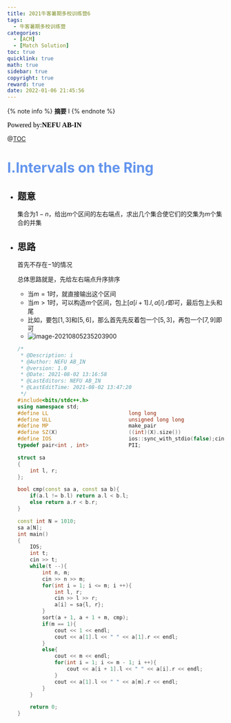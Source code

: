 ```yaml
---
title: 2021牛客暑期多校训练营6
tags:
  - 牛客暑期多校训练营
categories:
  - [ACM]
  - [Match Solution]
toc: true
quicklink: true
math: true
sidebar: true
copyright: true
reward: true
date: 2022-01-06 21:45:56
---
```

{% note info %}
**摘要**
I
{% endnote %}
<!-- more -->

<font color=#000000	size=3 face=楷体>Powered by:**NEFU AB-IN**</font>

@[TOC](文章目录)

# <font color=#6495ED size=6>I.Intervals on the Ring</font>

* ## 题意

  集合为$1-n$，给出$m$个区间的左右端点，求出几个集合使它们的交集为$m$​个集合的并集

* ## 思路

  首先不存在$-1$的情况

  总体思路就是，先给左右端点升序排序

  * 当$m = 1$时，就直接输出这个区间
  * 当$m > 1$时，可以构造$m$​个区间，包上$[a[i+1].l, a[i].r$即可，最后包上头和尾
  * 比如，要包$[1,3]$和$[5,6]$，那么首先先反着包一个$[5,3]$，再包一个$[7,9]$即可
  * ![image-20210805235203900](https://oss.ab-in.cn/Pictures/image-20210805235203900.png)

  

  ```cpp
  /*
   * @Description: i
   * @Author: NEFU AB_IN
   * @version: 1.0
   * @Date: 2021-08-02 13:16:58
   * @LastEditors: NEFU AB_IN
   * @LastEditTime: 2021-08-02 13:47:20
   */
  #include<bits/stdc++.h>
  using namespace std;
  #define LL                          long long
  #define ULL                         unsigned long long
  #define MP                          make_pair
  #define SZ(X)                       ((int)(X).size())
  #define IOS                         ios::sync_with_stdio(false);cin.tie(0);cout.tie(0);
  typedef pair<int , int>             PII;
  
  struct sa
  {
      int l, r;
  };
  
  bool cmp(const sa a, const sa b){
      if(a.l != b.l) return a.l < b.l;
      else return a.r < b.r;
  }
  
  const int N = 1010;
  sa a[N];
  int main()
  {
      IOS;
      int t;
      cin >> t;
      while(t --){
          int n, m;
          cin >> n >> m;
          for(int i = 1; i <= m; i ++){
              int l, r;
              cin >> l >> r;
              a[i] = sa{l, r};
          }
          sort(a + 1, a + 1 + m, cmp);
          if(m == 1){
              cout << 1 << endl;
              cout << a[1].l << " " << a[1].r << endl;
          }
          else{
              cout << m << endl;
              for(int i = 1; i <= m - 1; i ++){
                  cout << a[i + 1].l << " " << a[i].r << endl;
              }
              cout << a[1].l << " " << a[m].r << endl;
          }
      }
  
      return 0;
  }
  ```

  
